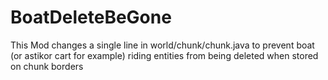 # BoatDeleteBeGone
 
This Mod changes a single line in world/chunk/chunk.java to prevent boat (or astikor cart for example) riding entities from being deleted when stored on chunk borders

